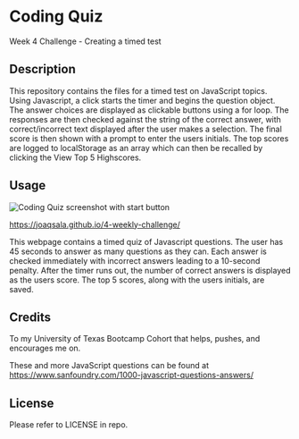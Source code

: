 # Coding Quiz
Week 4 Challenge - Creating a timed test

## Description

This repository contains the files for a timed test on JavaScript topics. Using Javascript, a click starts the timer and begins the question object. The answer choices are displayed as clickable buttons using a for loop. The responses are then checked against the string of the correct answer, with correct/incorrect text displayed after the user makes a selection. The final score is then shown with a prompt to enter the users initials. The top scores are logged to localStorage as an array which can then be recalled by clicking the View Top 5 Highscores.

## Usage

![Coding Quiz screenshot with start button](assets/images/screenshot-challenge4.png)

https://joaqsala.github.io/4-weekly-challenge/

This webpage contains a timed quiz of Javascript questions. The user has 45 seconds to answer as many questions as they can. Each answer is checked immediately with incorrect answers leading to a 10-second penalty. After the timer runs out, the number of correct answers is displayed as the users score. The top 5 scores, along with the users initials, are saved.


## Credits

To my University of Texas Bootcamp Cohort that helps, pushes, and encourages me on.

These and more JavaScript questions can be found at 
https://www.sanfoundry.com/1000-javascript-questions-answers/

## License

Please refer to LICENSE in repo.
